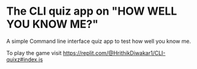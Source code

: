 # The CLI quiz app on "HOW WELL YOU KNOW ME?"

A simple Command line interface quiz app to test how well you know me.

To play the game visit https://replit.com/@HrithikDiwakar1/CLI-quixz#index.js
